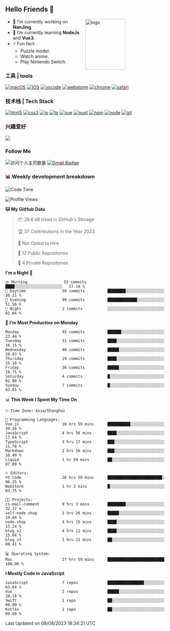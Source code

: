 ## Hello Friends 👋

<img src="https://github-readme-stats.vercel.app/api?username=Eugeniocode&show_icons=true&theme=vue" alt="logo" height="160" align="right" width="50%" />

- 🔭 I’m currently working on **NanJing**.
- 🌱 I’m currently learning **NodeJs** and **Vue3**.
- ⚡ Fun fact: 
  - Puzzle model.
  - Watch anime.
  - Play Nintendo Switch.



### 工具 | tools

[![macOS](https://img.shields.io/badge/PC-Macbookpro-success?style=flat-square&logo=apple&logoColor=ffffff)]()
[![IOS](https://img.shields.io/badge/MOBILE-iPhone-ff69b4?style=flat-square&logo=apple&logoColor=ffffff)]()
[![vscode](https://img.shields.io/badge/IDE-Visual%20Studio%20Code-blue?style=flat-square&logo=visualstudiocode&logoColor=ffffff)]()
[![webstorm](https://img.shields.io/badge/IDE-webstorm-528DD7?logo=webstorm&logoColor=#ffffff)]()
[![chrome](https://img.shields.io/badge/BROWSER-Chrome-orange?style=flat-square&logo=googlechrome&logoColor=ffffff)]()
[![safari](https://img.shields.io/badge/BROWSER-Safari-yellow?style=flat-square&logo=safari&logoColor=ffffff)]()

### 技术栈 | Tech Stack
[![html5](https://img.shields.io/badge/-HTML5-F16528?style=flat-square&logo=html5&logoColor=ffffff)]()
[![css3](https://img.shields.io/badge/-CSS3-3699D5?style=flat-square&logo=css3&logoColor=ffffff)]()
[![js](https://img.shields.io/badge/-Javascript-F0DA50?style=flat-square&logo=javascript&logoColor=ffffff)]()
[![ts](https://img.shields.io/badge/-Typescript-083061?style=flat-square&logo=typescript&logoColor=ffffff)]()
[![vue](https://img.shields.io/badge/-Vue.js-3DB784?style=flat-square&logo=vuedotjs&logoColor=ffffff)]()
[![nuxt](https://img.shields.io/badge/-Nuxt.js-3DB784?style=flat-square&logo=nuxtdotjs&logoColor=ffffff)]()
[![npm](https://img.shields.io/badge/-NPM-CD3939?style=flat-square&logo=npm&logoColor=ffffff)]()
[![node](https://img.shields.io/badge/-Node.js-80BD00?style=flat-square&logo=nodedotjs&logoColor=ffffff)]()
[![git](https://img.shields.io/badge/-Git-F05133?style=flat-square&logo=git&logoColor=ffffff)]()

### 兴趣爱好

![](https://img.shields.io/badge/-Nintendo%20Switch-e60012?style=flat-square&logo=nintendo%20switch&logoColor=ffffff)

### Follow Me
![访问个人主页数量](https://komarev.com/ghpvc/?username=Eugeniocode&color=blue)
[![Gmail Badge](https://img.shields.io/badge/mail-eugeniocode@yeah.net-blue?style=flat&logo=Gmail&logoColor=white&link=mailto:eugeniocode@yeah.net)](mailto:eugeniocode@yeah.net)


### 📊 Weekly development breakdown
<!--START_SECTION:waka-->
![Code Time](http://img.shields.io/badge/Code%20Time-1%2C791%20hrs%2026%20mins-blue)

![Profile Views](http://img.shields.io/badge/Profile%20Views-54-blue)

**🐱 My GitHub Data** 

> 📦 29.8 kB Used in GitHub's Storage 
 > 
> 🏆 37 Contributions in the Year 2023
 > 
> 🚫 Not Opted to Hire
 > 
> 📜 12 Public Repositories 
 > 
> 🔑 4 Private Repositories 
 > 
**I'm a Night 🦉** 

```text
🌞 Morning                33 commits          ████░░░░░░░░░░░░░░░░░░░░░   17.19 % 
🌆 Daytime                58 commits          ████████░░░░░░░░░░░░░░░░░   30.21 % 
🌃 Evening                99 commits          █████████████░░░░░░░░░░░░   51.56 % 
🌙 Night                  2 commits           ░░░░░░░░░░░░░░░░░░░░░░░░░   01.04 % 
```
📅 **I'm Most Productive on Monday** 

```text
Monday                   45 commits          ██████░░░░░░░░░░░░░░░░░░░   23.44 % 
Tuesday                  31 commits          ████░░░░░░░░░░░░░░░░░░░░░   16.15 % 
Wednesday                40 commits          █████░░░░░░░░░░░░░░░░░░░░   20.83 % 
Thursday                 29 commits          ████░░░░░░░░░░░░░░░░░░░░░   15.10 % 
Friday                   36 commits          █████░░░░░░░░░░░░░░░░░░░░   18.75 % 
Saturday                 4 commits           █░░░░░░░░░░░░░░░░░░░░░░░░   02.08 % 
Sunday                   7 commits           █░░░░░░░░░░░░░░░░░░░░░░░░   03.65 % 
```


📊 **This Week I Spent My Time On** 

```text
🕑︎ Time Zone: Asia/Shanghai

💬 Programming Languages: 
Vue.js                   10 hrs 59 mins      ██████████░░░░░░░░░░░░░░░   39.26 % 
JavaScript               4 hrs 56 mins       ████░░░░░░░░░░░░░░░░░░░░░   17.64 % 
TypeScript               3 hrs 17 mins       ███░░░░░░░░░░░░░░░░░░░░░░   11.78 % 
Markdown                 2 hrs 56 mins       ███░░░░░░░░░░░░░░░░░░░░░░   10.49 % 
Liquid                   1 hr 59 mins        ██░░░░░░░░░░░░░░░░░░░░░░░   07.09 % 

🔥 Editors: 
VS Code                  26 hrs 56 mins      ████████████████████████░   96.25 % 
WebStorm                 1 hr 2 mins         █░░░░░░░░░░░░░░░░░░░░░░░░   03.75 % 

🐱‍💻 Projects: 
cs-mail-comment          9 hrs 3 mins        ████████░░░░░░░░░░░░░░░░░   32.37 % 
self-node-shop           5 hrs 26 mins       █████░░░░░░░░░░░░░░░░░░░░   19.44 % 
node-shop                4 hrs 15 mins       ████░░░░░░░░░░░░░░░░░░░░░   15.24 % 
blog_v2                  4 hrs 12 mins       ████░░░░░░░░░░░░░░░░░░░░░   15.04 % 
blog_v3                  2 hrs 21 mins       ██░░░░░░░░░░░░░░░░░░░░░░░   08.41 % 

💻 Operating System: 
Mac                      27 hrs 59 mins      █████████████████████████   100.00 % 
```

**I Mostly Code in JavaScript** 

```text
JavaScript               7 repos             ████████████████░░░░░░░░░   63.64 % 
Vue                      2 repos             █████░░░░░░░░░░░░░░░░░░░░   18.18 % 
Swift                    1 repo              ██░░░░░░░░░░░░░░░░░░░░░░░   09.09 % 
Kotlin                   1 repo              ██░░░░░░░░░░░░░░░░░░░░░░░   09.09 % 
```




 Last Updated on 08/08/2023 18:34:21 UTC
<!--END_SECTION:waka-->


